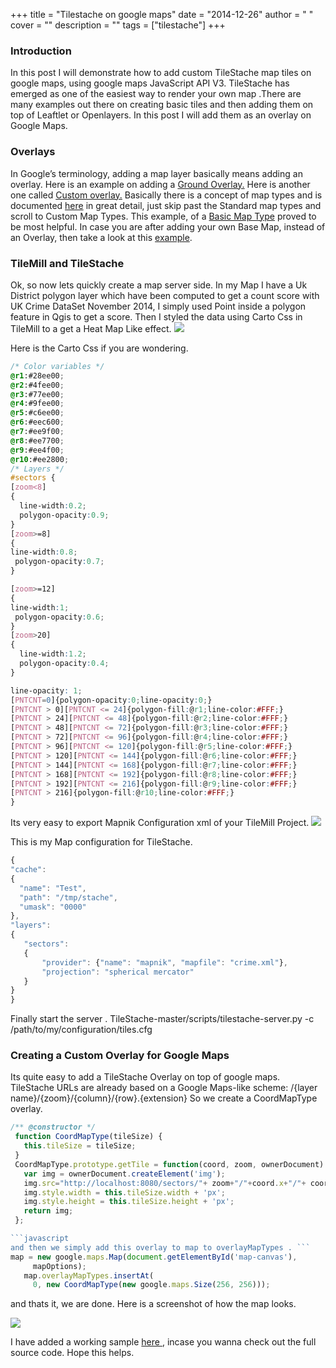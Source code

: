 
+++
title = "Tilestache on google maps"
date = "2014-12-26"
author = " "
cover = ""
description = ""
tags = ["tilestache"]
+++

### Introduction

  In this post I will demonstrate how to add custom TileStache map tiles on google maps, using google maps JavaScript API V3. TileStache has emerged as one of the easiest way to render your own map .There are many examples out there on creating basic tiles and then adding them on top of Leaftlet or Openlayers. In this post I will add them as an overlay on Google Maps. 

 ### Overlays

  In Google’s terminology, adding a map layer basically means adding an overlay. Here is an example on adding a [Ground Overlay.](https://developers.google.com/maps/documentation/javascript/examples/groundoverlay-simple) Here is another one called [Custom overlay.](https://developers.google.com/maps/documentation/javascript/examples/overlay-simple) Basically there is a concept of map types and is documented [here](https://developers.google.com/maps/documentation/javascript/maptypes) in great detail, just skip past the Standard map types and scroll to Custom Map Types. This example, of a [Basic Map Type](https://developers.google.com/maps/documentation/javascript/examples/maptype-base) proved to be most helpful. In case you are after adding your own Base Map, instead of an Overlay, then take a look at this [example](https://developers.google.com/maps/documentation/javascript/examples/maptype-image). 

 ### TileMill and TileStache

  Ok, so now lets quickly create a map server side. In my Map I have a Uk District polygon layer which have been computed to get a count score with UK Crime DataSet November 2014, I simply used Point inside a polygon feature in Qgis to get a score. Then I styled the data using Carto Css in TileMill to a get a Heat Map Like effect. ![](http://www.varunpant.com/static/resources/tilestachedemo/image00.png) 

 Here is the Carto Css if you are wondering.

  ```css
/* Color variables */
@r1:#28ee00;
@r2:#4fee00;
@r3:#77ee00;
@r4:#9fee00;
@r5:#c6ee00;
@r6:#eec600;
@r7:#ee9f00;
@r8:#ee7700;
@r9:#ee4f00;
@r10:#ee2800;
/* Layers */
#sectors {
  [zoom<8]
  {
    line-width:0.2;
    polygon-opacity:0.9;
  }
  [zoom>=8]
  {
  line-width:0.8;
   polygon-opacity:0.7;
  }

  [zoom>=12]
  {
  line-width:1;
   polygon-opacity:0.6;
  }
  [zoom>20]
  {
    line-width:1.2;
    polygon-opacity:0.4;
  }

  line-opacity: 1;
  [PNTCNT=0]{polygon-opacity:0;line-opacity:0;}
  [PNTCNT > 0][PNTCNT <= 24]{polygon-fill:@r1;line-color:#FFF;}
  [PNTCNT > 24][PNTCNT <= 48]{polygon-fill:@r2;line-color:#FFF;}
  [PNTCNT > 48][PNTCNT <= 72]{polygon-fill:@r3;line-color:#FFF;}
  [PNTCNT > 72][PNTCNT <= 96]{polygon-fill:@r4;line-color:#FFF;}
  [PNTCNT > 96][PNTCNT <= 120]{polygon-fill:@r5;line-color:#FFF;}
  [PNTCNT > 120][PNTCNT <= 144]{polygon-fill:@r6;line-color:#FFF;}
  [PNTCNT > 144][PNTCNT <= 168]{polygon-fill:@r7;line-color:#FFF;}
  [PNTCNT > 168][PNTCNT <= 192]{polygon-fill:@r8;line-color:#FFF;}
  [PNTCNT > 192][PNTCNT <= 216]{polygon-fill:@r9;line-color:#FFF;}
  [PNTCNT > 216]{polygon-fill:@r10;line-color:#FFF;}
}


```
 

  Its very easy to export Mapnik Configuration xml of your TileMill Project. ![](http://www.varunpant.com/static/resources/tilestachedemo/image02.png) 

  This is my Map configuration for TileStache. 
  ```javascript
{
  "cache":
  {
    "name": "Test",
    "path": "/tmp/stache",
    "umask": "0000"
  },
  "layers":
  {
     "sectors":
     {
         "provider": {"name": "mapnik", "mapfile": "crime.xml"},
         "projection": "spherical mercator"
     }
  }
}


```
 

  Finally start the server . TileStache-master/scripts/tilestache-server.py -c /path/to/my/configuration/tiles.cfg 

  ### Creating a Custom Overlay for Google Maps

 Its quite easy to add a TileStache Overlay on top of google maps. TileStache URLs are already based on a Google Maps-like scheme: /{layer name}/{zoom}/{column}/{row}.{extension} So we create a CoordMapType overlay. 
 ```javascript
 /** @constructor */
  function CoordMapType(tileSize) {
    this.tileSize = tileSize;
  }
  CoordMapType.prototype.getTile = function(coord, zoom, ownerDocument) {
    var img = ownerDocument.createElement('img');
    img.src="http://localhost:8080/sectors/"+ zoom+"/"+coord.x+"/"+ coord.y+".png";
    img.style.width = this.tileSize.width + 'px';
    img.style.height = this.tileSize.height + 'px';
    return img;
  };

```javascript
 and then we simply add this overlay to map to overlayMapTypes . ```
map = new google.maps.Map(document.getElementById('map-canvas'),
      mapOptions);
    map.overlayMapTypes.insertAt(
      0, new CoordMapType(new google.maps.Size(256, 256)));

```
 and thats it, we are done. Here is a screenshot of how the map looks. 

  ![](http://www.varunpant.com/static/resources/tilestachedemo/image01.png) 

  I have added a working sample [here ](http://www.varunpant.com/static/resources/tilestachedemo/distribution.zip), incase you wanna check out the full source code. Hope this helps. 

 

